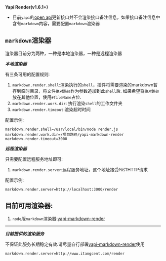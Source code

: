 **Yapi Render(v1.6.1+)**

- 目前`yapi`的[open api](https://hellosean1025.github.io/yapi/openapi.html)更新接口并不会渲染接口备注信息，如果接口备注信息中含有`markdown`内容，需要配置`markdown`渲染器

## `markdown`渲染器

渲染器目前分为两种，一种是本地渲染器，一种是远程渲染器

***本地渲染器***

有三条可用的配置规则:
1. `markdown.render.shell`:渲染执行的`shell`，插件将需要渲染的markdown暂存到临时目录，将文件`绝对路径`作为参数追加到此`shell`后.
如果希望将`绝对路径`放在其他位置，使用`#fileName`占位.
2. `markdown.render.work.dir`: 执行渲染`shell`的工作文件夹
3. `markdown.render.timeout`:渲染超时时间

配置示例:
```properties
markdown.render.shell=/usr/local/bin/node render.js
markdown.render.work.dir=/项目路径/yapi-markdown-render
markdown.render.timeout=3000
```

***远程渲染器***

只需要配置远程服务地址即可:
1. `markdown.render.server`:远程服务地址，这个地址接受`POST`HTTP请求

配置示例:
```properties
markdown.render.server=http://localhost:3000/render
```

## 目前可用渲染器:

1. `node`版`markdown`渲染器:[yapi-markdown-render](https://github.com/easyyapi/yapi-markdown-render)

---

***目前提供的渲染服务***

不保证此服务长期稳定有效.请尽量自行部署[yapi-markdown-render](https://github.com/easyyapi/yapi-markdown-render)使用

```properties
markdown.render.server=http://www.itangcent.com/render
```
